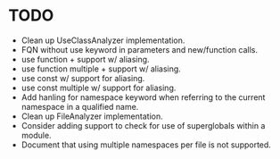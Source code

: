 # TODO

- Clean up UseClassAnalyzer implementation.
- FQN without use keyword in parameters and new/function calls.
- use function + support w/ aliasing.
- use function multiple + support w/ aliasing.
- use const w/ support for aliasing.
- use const multiple w/ support for aliasing.
- Add hanling for namespace keyword when referring to the current namespace in a qualified name.
- Clean up FileAnalyzer implementation.
- Consider adding support to check for use of superglobals within a module.
- Document that using multiple namespaces per file is not supported.
